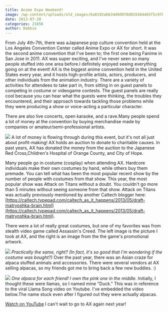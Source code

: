 ```yaml
---
title: Anime Expo Weekend!
image: /wp-content/uploads/old_images/6a0192ab634d9d970d019104465f5c970c-320wi.jpg
date: 2013-07-20
categories: 21656
author: Debbie
---
```


From July 4th-7th, there was aJapanese pop culture convention held at the Los Angeles Convention Center called Anime Expo or AX for short. It was the second anime convention that I've been to; the first one being Fanime in San Jose in 2011. AX was super exciting, and I've never seen so many people stuffed into one area before.I definitely enjoyed seeing everything going on at the event!
AX is the biggest anime convention held in the United States every year, and it hosts high-profile artists, actors, producers, and other individuals from the animation industry. There are a variety of activities for attendees to take part in, from sitting in on guest panels to competing in costume or videogame contests. The guest panels are really cool because you can hear what the guests were thinking, the troubles they encountered, and their approach towards tackling those problems while they were producing a show or voice-acting a particular character.

There are also live concerts, open karaoke, and a rave.Many people spend a lot of money at the convention by buying merchandise made by companies or amateur/semi-professional artists.


![](/old_images/caltech_as_it_happens/6a0105349b8251970b019104465ed4970c.gif)[](https://featherfiles.aviary.com/2013-07-17/f77694d11/85f35093de884873aab42ac9c26a6e44_hires.png)
A lot of money is flowing through during this event, but it's not all just about profit-making! AX holds an auction to donate to charitable causes. In past years, AX has donated the money from the auction to the Japanese Red Cross,Children's Hospital of Orange County, and City of Hope.

Many people go in costume (cosplay) when attending AX. Hardcore individuals make their own costumes by hand, while others buy them premade. You can tell what has been the most popular recent show by the number of people with costumes from that show. This year, the most popular show was Attack on Titans without a doubt. You couldn't go more than 5 minutes without seeing someone from that show. Attack on Titans was actually previously mentioned by another Caltech blogger here: [https://caltech.typepad.com/caltech_as_it_happens/2013/05/draft-matryoshka-brain.html](https://caltech.typepad.com/caltech_as_it_happens/2013/05/draft-matryoshka-brain.html).

There were a lot of really great costumes, but one of my favorites was from stealth video game called Assassin's Creed. The left image is the picture I took at AX, and the right is an image from the the game's promotional artwork.


![](/old_images/caltech_as_it_happens/6a0105349b8251970b01901e505f41970b.jpg)
*Practically the same, right? (In fact, it's so good that I'm wondering if the costume was bought?)*
Over the past year, there was an Asian craze for alpaca stuffed animals and accessories. There were several vendors at AX selling alpacas, so my friends got me to bring back a few new buddies. :)


![](/old_images/caltech_as_it_happens/6a0105349b8251970b01901e5066d6970b.jpg)
*One alpaca for each friend! I own the pink one in the middle.*
Initially, I thought these were llamas, so I named mine "Duck." This was in reference to the viral Llama Song video on Youtube. I've embedded the video below.The name stuck even after I figured out they were actually alpacas.

[Watch on YouTube](https://www.youtube.com/watch?v=KMYN4djSq7o)
I can't wait to go to AX again next year!
